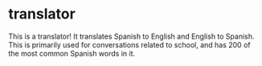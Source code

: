 # translator
This is a translator! It translates Spanish to English and English to Spanish. This is primarily used for conversations related to school, and has 200 of the most common Spanish words in it. 

